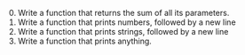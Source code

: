 0. Write a function that returns the sum of all its parameters.
1. Write a function that prints numbers, followed by a new line
2. Write a function that prints strings, followed by a new line
3. Write a function that prints anything.
